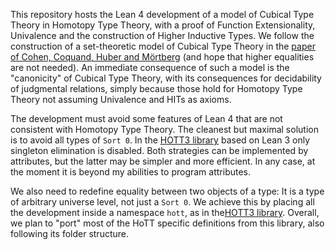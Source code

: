 This repository hosts the Lean 4 development of a model of Cubical Type Theory in Homotopy Type Theory, with a proof of Function Extensionality, Univalence and the construction of Higher Inductive Types. We follow the construction of a set-theoretic model of Cubical Type Theory in the [paper of Cohen, Coquand, Huber and M&#x00F6;rtberg](https://drops.dagstuhl.de/opus/volltexte/2018/8475/pdf/LIPIcs-TYPES-2015-5.pdf) (and hope that higher equalities are not needed). An immediate consequence of such a model is the "canonicity" of Cubical Type Theory, with its consequences for decidability of judgmental relations, simply because those hold for Homotopy Type Theory not assuming Univalence and HITs as axioms. 

The development must avoid some features of Lean 4 that are not consistent with Homotopy Type Theory. The cleanest but maximal solution is to avoid all types of `Sort 0`. In the [HOTT3 library](https://github.com/gebner/hott3) based on Lean 3 only singleton elimination is disabled. Both strategies can be implemented by attributes, but the latter may be simpler and more efficient. In any case, at the moment it is beyond my abilities to program attributes.

We also need to redefine equality between two objects of a type: It is a type of arbitrary universe level, not just a `Sort 0`. We achieve this by placing all the development inside a namespace `hott`, as in the[HOTT3 library](https://github.com/gebner/hott3). Overall, we plan to "port" most of the HoTT specific definitions from this library, also following its folder structure. 
